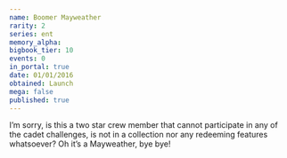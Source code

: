 ```yaml
---
name: Boomer Mayweather
rarity: 2
series: ent
memory_alpha:
bigbook_tier: 10
events: 0
in_portal: true
date: 01/01/2016
obtained: Launch
mega: false
published: true
---
```


I’m sorry, is this a two star crew member that cannot participate in any of the cadet challenges, is not in a collection nor any redeeming features whatsoever? Oh it’s a Mayweather, bye bye!
